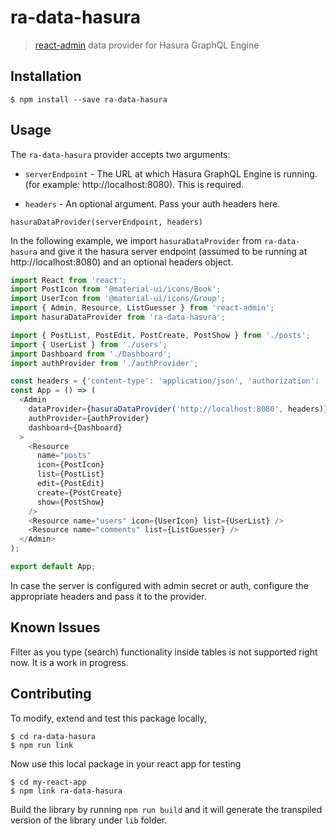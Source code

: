 # ra-data-hasura

> [react-admin](https://github.com/marmelab/react-admin) data provider for Hasura GraphQL Engine

## Installation

```
$ npm install --save ra-data-hasura
```

## Usage

The `ra-data-hasura` provider accepts two arguments:

- `serverEndpoint` - The URL at which Hasura GraphQL Engine is running. (for example: http://localhost:8080). This is required.

- `headers` - An optional argument. Pass your auth headers here.

```
hasuraDataProvider(serverEndpoint, headers)
```

In the following example, we import `hasuraDataProvider` from `ra-data-hasura` and give it the hasura server endpoint (assumed to be running at http://localhost:8080) and an optional headers object.

```js
import React from 'react';
import PostIcon from '@material-ui/icons/Book';
import UserIcon from '@material-ui/icons/Group';
import { Admin, Resource, ListGuesser } from 'react-admin';
import hasuraDataProvider from 'ra-data-hasura';

import { PostList, PostEdit, PostCreate, PostShow } from './posts';
import { UserList } from './users';
import Dashboard from './Dashboard';
import authProvider from './authProvider';

const headers = {'content-type': 'application/json', 'authorization': 'bearer <token>'};
const App = () => (
  <Admin
    dataProvider={hasuraDataProvider('http://localhost:8080', headers)}
    authProvider={authProvider}
    dashboard={Dashboard}
  >
    <Resource
      name="posts"
      icon={PostIcon}
      list={PostList}
      edit={PostEdit}
      create={PostCreate}
      show={PostShow}
    />
    <Resource name="users" icon={UserIcon} list={UserList} />
    <Resource name="comments" list={ListGuesser} />
  </Admin>
);

export default App;

```

In case the server is configured with admin secret or auth, configure the appropriate headers and pass it to the provider.

## Known Issues

Filter as you type (search) functionality inside tables is not supported right now. It is a work in progress.

## Contributing

To modify, extend and test this package locally,

```
$ cd ra-data-hasura
$ npm run link
```

Now use this local package in your react app for testing
```
$ cd my-react-app
$ npm link ra-data-hasura
```

Build the library by running `npm run build` and it will generate the transpiled version of the library under `lib` folder.


